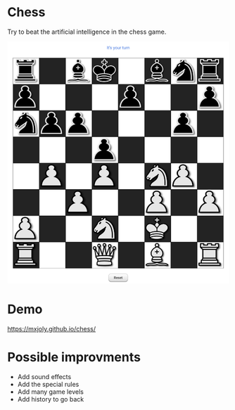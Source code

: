 # Chess

Try to beat the artificial intelligence in the chess game.

![screenshot of the game](./screenshot.png)

# Demo

https://mxjoly.github.io/chess/

# Possible improvments

- Add sound effects
- Add the special rules
- Add many game levels
- Add history to go back
